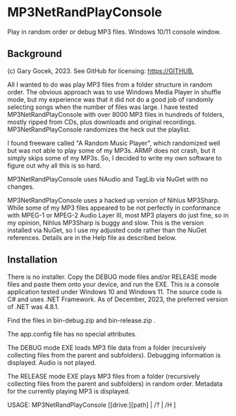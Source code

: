 # MP3NetRandPlayConsole
Play in random order or debug MP3 files. Windows 10/11 console window.

## Background
(c) Gary Gocek, 2023. See GitHub for licensing:
[https://GITHUB.](https://github.com/ggocek/MP3NetRandPlayConsole)

All I wanted to do was play MP3 files from a folder structure in random
order. The obvious approach was to use Windows Media Player in shuffle
mode, but my experience was that it did not do a good job of randomly
selecting songs when the number of files was large. I have tested
MP3NetRandPlayConsole with over 8000 MP3 files in hundreds of folders,
mostly ripped from CDs, plus downloads and original recordings.
MP3NetRandPlayConsole randomizes the heck out the playlist.

I found freeware called "A Random Music Player", which randomized well
but was not able to play some of my MP3s. ARMP does not crash, but it
simply skips some of my MP3s. So, I decided to write my own software to
figure out why all this is so hard.

MP3NetRandPlayConsole uses NAudio and TagLib via NuGet with no changes.

MP3NetRandPlayConsole uses a hacked up version of Nihlus MP3Sharp.
While some of my MP3 files appeared to be not perfectly in 
conformance with MPEG-1 or MPEG-2 Audio Layer III, most MP3 players
do just fine, so in my opinion, Nihlus MP3Sharp is buggy and slow.
This is the version installed via NuGet, so I use my adjusted code
rather than the NuGet references. Details are in the Help file as
described below.

## Installation
There is no installer. Copy the DEBUG mode files and/or RELEASE mode
files and paste them onto your device, and run the EXE. This is a
console application  tested under Windows 10 and Windows 11. The source
code is C# and uses .NET Framework. As of December, 2023, the preferred
version of .NET was 4.8.1.

Find the files in bin-debug.zip and bin-release.zip .

The app.config file has no special attributes.

The DEBUG mode EXE loads MP3 file data from a folder (recursively
collecting files from the parent and subfolders). Debugging information
is displayed. Audio is not played.

The RELEASE mode EXE plays MP3 files from a folder (recursively
collecting files from the parent and subfolders) in random order.
Metadata for the currently playing MP3 is displayed.

USAGE:
    MP3NetRandPlayConsole [[drive:][path] | /? | /H ]
